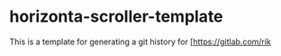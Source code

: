 # horizonta-scroller-template
This is a template for generating a git history for 
[https://gitlab.com/rik